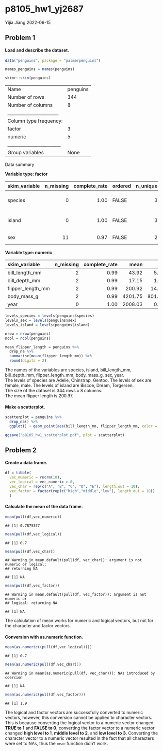 p8105_hw1_yj2687
================
Yijia Jiang
2022-09-15

## Problem 1

#### Load and describe the dataset.

``` r
data("penguins", package = "palmerpenguins")

names_penguins = names(penguins)

skimr::skim(penguins)
```

|                                                  |          |
|:-------------------------------------------------|:---------|
| Name                                             | penguins |
| Number of rows                                   | 344      |
| Number of columns                                | 8        |
| \_\_\_\_\_\_\_\_\_\_\_\_\_\_\_\_\_\_\_\_\_\_\_   |          |
| Column type frequency:                           |          |
| factor                                           | 3        |
| numeric                                          | 5        |
| \_\_\_\_\_\_\_\_\_\_\_\_\_\_\_\_\_\_\_\_\_\_\_\_ |          |
| Group variables                                  | None     |

Data summary

**Variable type: factor**

| skim_variable | n_missing | complete_rate | ordered | n_unique | top_counts                  |
|:--------------|----------:|--------------:|:--------|---------:|:----------------------------|
| species       |         0 |          1.00 | FALSE   |        3 | Ade: 152, Gen: 124, Chi: 68 |
| island        |         0 |          1.00 | FALSE   |        3 | Bis: 168, Dre: 124, Tor: 52 |
| sex           |        11 |          0.97 | FALSE   |        2 | mal: 168, fem: 165          |

**Variable type: numeric**

| skim_variable     | n_missing | complete_rate |    mean |     sd |     p0 |     p25 |     p50 |    p75 |   p100 | hist  |
|:------------------|----------:|--------------:|--------:|-------:|-------:|--------:|--------:|-------:|-------:|:------|
| bill_length_mm    |         2 |          0.99 |   43.92 |   5.46 |   32.1 |   39.23 |   44.45 |   48.5 |   59.6 | ▃▇▇▆▁ |
| bill_depth_mm     |         2 |          0.99 |   17.15 |   1.97 |   13.1 |   15.60 |   17.30 |   18.7 |   21.5 | ▅▅▇▇▂ |
| flipper_length_mm |         2 |          0.99 |  200.92 |  14.06 |  172.0 |  190.00 |  197.00 |  213.0 |  231.0 | ▂▇▃▅▂ |
| body_mass_g       |         2 |          0.99 | 4201.75 | 801.95 | 2700.0 | 3550.00 | 4050.00 | 4750.0 | 6300.0 | ▃▇▆▃▂ |
| year              |         0 |          1.00 | 2008.03 |   0.82 | 2007.0 | 2007.00 | 2008.00 | 2009.0 | 2009.0 | ▇▁▇▁▇ |

``` r
levels_species = levels(penguins$species)
levels_sex = levels(penguins$sex)
levels_island = levels(penguins$island)

nrow = nrow(penguins)
ncol = ncol(penguins)

mean_flipper_length = penguins %>%
  drop_na %>% 
  summarise(mean(flipper_length_mm)) %>% 
  round(digits = 2)
```

The names of the variables are species, island, bill_length_mm,
bill_depth_mm, flipper_length_mm, body_mass_g, sex, year. <br> The
levels of species are Adelie, Chinstrap, Gentoo. The levels of sex are
female, male. The levels of island are Biscoe, Dream, Torgersen.<br> The
size of the dataset is 344 rows x 8 columns. <br> The mean flipper
length is 200.97.

#### Make a scatterplot.

``` r
scatterplot = penguins %>% 
  drop_na() %>% 
  ggplot() + geom_point(aes(bill_length_mm, flipper_length_mm, color = species))

ggsave("p8105_hw1_scatterplot.pdf", plot = scatterplot)
```

## Problem 2

#### Create a data frame.

``` r
df = tibble(
  vec_numeric = rnorm(10),
  vec_logical = vec_numeric > 0,
  vec_char = rep(c("A", "B", "C", "D", "E"), length.out = 10),
  vec_factor = factor(rep(c("high","middle","low"), length.out = 10))
  )
```

#### Calculate the mean of the data frame.

``` r
mean(pull(df,vec_numeric))
```

    ## [1] 0.7875377

``` r
mean(pull(df,vec_logical))
```

    ## [1] 0.7

``` r
mean(pull(df,vec_char))
```

    ## Warning in mean.default(pull(df, vec_char)): argument is not numeric or logical:
    ## returning NA

    ## [1] NA

``` r
mean(pull(df,vec_factor))
```

    ## Warning in mean.default(pull(df, vec_factor)): argument is not numeric or
    ## logical: returning NA

    ## [1] NA

The calculation of mean works for numeric and logical vectors, but not
for the character and factor vectors.

#### Conversion with as.numeric function.

``` r
mean(as.numeric((pull(df,vec_logical))))
```

    ## [1] 0.7

``` r
mean(as.numeric(pull(df,vec_char)))
```

    ## Warning in mean(as.numeric(pull(df, vec_char))): NAs introduced by coercion

    ## [1] NA

``` r
mean(as.numeric(pull(df,vec_factor)))
```

    ## [1] 1.9

The logical and factor vectors are successfully converted to numeric
vectors, however, this conversion cannot be applied to character
vectors. This is because converting the logical vector to a numeric
vector changed **TRUE to 1** and **FALSE to 0**, converting the factor
vector to a numeric vector changed **high level to 1**, **middle level
to 2**, and **low level to 3**. Converting the character vector to a
numeric vector resulted in the fact that all characters were set to NAs,
thus the `mean` function didn’t work.
